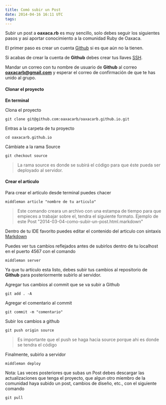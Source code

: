 ```yaml
---
title: Comó subir un Post
date: 2014-04-16 16:11 UTC
tags:
---
```

Subir un post a **oaxaca.rb** es muy sencillo, solo debes seguir los siguientes pasos y asi aportar conocimiento a la comunidad Ruby de Oaxaca.

El primer paso es crear un cuenta [Github](https://github.com) si es que aún no la tienen.

Si acabas de crear la cuenta de **Github** debes crear tus llaves [SSH](https://help.github.com/articles/generating-ssh-keys).

Mandar un correo con tu nombre de usuario de **Github** al correo **oaxacarb@gmail.com** y esperar el correo de confirmación de que te has unido al grupo. 

#### Clonar el proyecto

**En terminal** 

Clona el proyecto

``git clone git@github.com:oaxacarb/oaxacarb.github.io.git``

Entras a la carpeta de tu proyecto

``cd oaxacarb.github.io``

Cámbiate a la rama Source

``git checkout source``

> La rama source es donde se subirá el código para que éste pueda ser deployado al servidor.

#### Crear el articulo

Para crear el artículo desde terminal puedes chacer

``middleman article "nombre de tu articulo"``

> Este comando creara un archivo con una estampa de tiempo para que empieces a trabajar sobre el, tendra el siguiente formato. Ejemplo de este Post "2014-03-04-como-subir-un-post.html.markdown"

Dentro de tu IDE favorito puedes editar el contenido del articulo con sintaxis [Markdown](http://daringfireball.net/projects/markdown/syntax)

Puedes ver tus cambios reflejados antes de subirlos dentro de tu localhost en el puerto 4567 con el comando

``middleman server``

Ya que tu artículo esta listo, debes subir tus cambios al repositorio de **Github** para posteriormente subirlo al servidor.

Agregar tus cambios al commit que se va subir a Github

``git add . -A``

Agregar el comentario al commit

``git commit -m "comentario"``

Subir los cambios a github

``git push origin source`` 

> Es importante que el push se haga hacia source porque ahi es donde se tendra el código

Finalmente, subirlo a servidor

``middleman deploy``

Nota: Las veces posteriores que subas un Post debes descargar las actualizaciones que tenga el proyecto, que algun otro miembro de la comunidad haya subido un post, cambios de diseño, etc., con el siguiente comando

``git pull`` 
